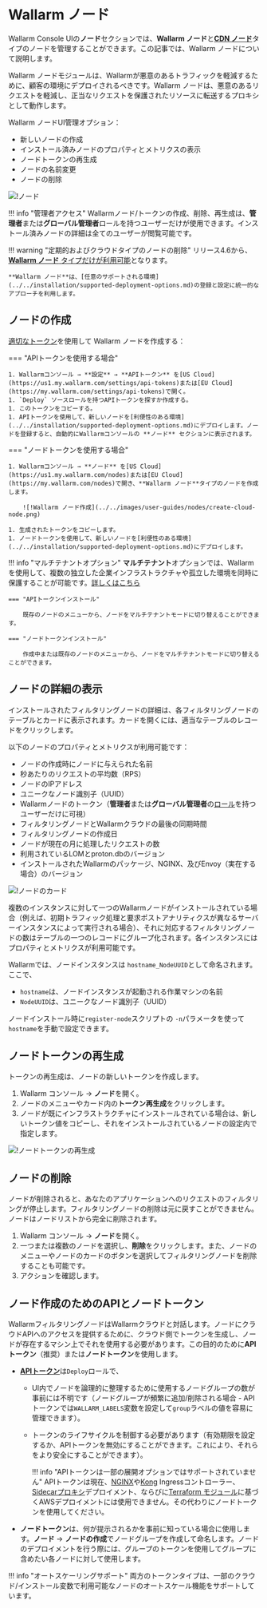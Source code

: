 # Wallarm ノード

Wallarm Console UIの**ノード**セクションでは、**Wallarm ノード**と[**CDN ノード**](cdn-node.md)タイプのノードを管理することができます。この記事では、Wallarm ノードについて説明します。

Wallarm ノードモジュールは、Wallarmが悪意のあるトラフィックを軽減するために、顧客の環境にデプロイされるべきです。Wallarm ノードは、悪意のあるリクエストを軽減し、正当なリクエストを保護されたリソースに転送するプロキシとして動作します。

Wallarm ノードUI管理オプション：

* 新しいノードの作成
* インストール済みノードのプロパティとメトリクスの表示
* ノードトークンの再生成
* ノードの名前変更
* ノードの削除
<!--* 選択したノードによって検出された攻撃の表示 (**イベント**セクションにて）-->

![!ノード](../../images/user-guides/nodes/table-nodes.png)

!!! info "管理者アクセス"
    Wallarmノード/トークンの作成、削除、再生成は、**管理者**または**グローバル管理者**ロールを持つユーザーだけが使用できます。インストール済みノードの詳細は全てのユーザーが閲覧可能です。

!!! warning "定期的およびクラウドタイプのノードの削除"
    リリース4.6から、[**Wallarm ノード** タイプだけが利用可能](../../updating-migrating/what-is-new.md#removal-of-the-email-password-based-node-registration)となります。

    **Wallarm ノード**は、[任意のサポートされる環境](../../installation/supported-deployment-options.md)の登録と設定に統一的なアプローチを利用します。

## ノードの作成

[適切なトークン](#api-and-node-tokens-for-node-creation)を使用して Wallarm ノードを作成する：

=== "APIトークンを使用する場合"

    1. Wallarmコンソール → **設定** → **APIトークン** を[US Cloud](https://us1.my.wallarm.com/settings/api-tokens)または[EU Cloud](https://my.wallarm.com/settings/api-tokens)で開く。
    1. `Deploy` ソースロールを持つAPIトークンを探すか作成する。
    1. このトークンをコピーする。
    1. APIトークンを使用して、新しいノードを[利便性のある環境](../../installation/supported-deployment-options.md)にデプロイします。ノードを登録すると、自動的にWallarmコンソールの **ノード** セクションに表示されます。

=== "ノードトークンを使用する場合"

    1. Wallarmコンソール → **ノード** を[US Cloud](https://us1.my.wallarm.com/nodes)または[EU Cloud](https://my.wallarm.com/nodes)で開き、**Wallarm ノード**タイプのノードを作成します。
   
        ![!Wallarm ノード作成](../../images/user-guides/nodes/create-cloud-node.png)
    
    1. 生成されたトークンをコピーします。
    1. ノードトークンを使用して、新しいノードを[利便性のある環境](../../installation/supported-deployment-options.md)にデプロイします。

!!! info "マルチテナントオプション"
    **マルチテナント**オプションでは、Wallarmを使用して、複数の独立した企業インフラストラクチャや孤立した環境を同時に保護することが可能です。[詳しくはこちら](../../installation/multi-tenant/overview.md)

    === "APIトークンインストール"

        既存のノードのメニューから、ノードをマルチテナントモードに切り替えることができます。

    === "ノードトークンインストール"
    
        作成中または既存のノードのメニューから、ノードをマルチテナントモードに切り替えることができます。

## ノードの詳細の表示

インストールされたフィルタリングノードの詳細は、各フィルタリングノードのテーブルとカードに表示されます。カードを開くには、適当なテーブルのレコードをクリックします。

以下のノードのプロパティとメトリクスが利用可能です：

* ノードの作成時にノードに与えられた名前
* 秒あたりのリクエストの平均数（RPS）
* ノードのIPアドレス
* ユニークなノード識別子（UUID）
* Wallarmノードのトークン（**管理者**または**グローバル管理者**の[ロール](../settings/users.md)を持つユーザーだけに可視）
* フィルタリングノードとWallarmクラウドの最後の同期時間
* フィルタリングノードの作成日
* ノードが現在の月に処理したリクエストの数
* 利用されているLOMとproton.dbのバージョン
* インストールされたWallarmのパッケージ、NGINX、及びEnvoy（実在する場合）のバージョン

![!ノードのカード](../../images/user-guides/nodes/view-wallarm-node.png)

複数のインスタンスに対して一つのWallarmノードがインストールされている場合（例えば、初期トラフィック処理と要求ポストアナリティクスが異なるサーバーインスタンスによって実行される場合）、それに対応するフィルタリングノードの数はテーブルの一つのレコードにグループ化されます。各インスタンスにはプロパティとメトリクスが利用可能です。

Wallarmでは、ノードインスタンスは `hostname_NodeUUID`として命名されます。ここで、

* `hostname`は、ノードインスタンスが起動される作業マシンの名前
* `NodeUUID`は、ユニークなノード識別子（UUID）

ノードインストール時に`register-node`スクリプトの `-n`パラメータを使って`hostname`を手動で設定できます。

## ノードトークンの再生成

トークンの再生成は、ノードの新しいトークンを作成します。

1. Wallarm コンソール → **ノード**を開く。
2. ノードのメニューやカード内の**トークン再生成**をクリックします。
3. ノードが既にインフラストラクチャにインストールされている場合は、新しいトークン値をコピーし、それをインストールされているノードの設定内で指定します。

![!ノードトークンの再生成](../../images/user-guides/nodes/generate-new-token.png)

## ノードの削除

ノードが削除されると、あなたのアプリケーションへのリクエストのフィルタリングが停止します。フィルタリングノードの削除は元に戻すことができません。ノードはノードリストから完全に削除されます。

1. Wallarm コンソール → **ノード**を開く。
1. 一つまたは複数のノードを選択し、**削除**をクリックします。また、ノードのメニューやノードのカードのボタンを選択してフィルタリングノードを削除することも可能です。
1. アクションを確認します。

## ノード作成のためのAPIとノードトークン

WallarmフィルタリングノードはWallarmクラウドと対話します。ノードにクラウドAPIへのアクセスを提供するために、クラウド側でトークンを生成し、ノードが存在するマシン上でそれを使用する必要があります。この目的のために**APIトークン**（推奨）または**ノードトークン**を使用します。

* [**APIトークン**](../settings/api-tokens.md)は`Deploy`ロールで、

    * UI内でノードを論理的に整理するために使用するノードグループの数が事前には不明です（ノードグループが頻繁に追加/削除される場合 - APIトークンでは`WALLARM_LABELS`変数を設定して`group`ラベルの値を容易に管理できます）。
    * トークンのライフサイクルを制御する必要があります（有効期限を設定するか、APIトークンを無効にすることができます。これにより、それらをより安全にすることができます）。

        !!! info "APIトークンは一部の展開オプションではサポートされていません"
            APIトークンは現在、[NGINX](../../admin-en/installation-kubernetes-en.md)や[Kong](../../installation/kubernetes/kong-ingress-controller/deployment.md) Ingressコントローラー、[Sidecarプロキシ](../../installation/kubernetes/sidecar-proxy/deployment.md)デプロイメント、ならびに[Terraform モジュール](../../installation/cloud-platforms/aws/terraform-module/overview.md)に基づくAWSデプロイメントには使用できません。その代わりにノードトークンを使用してください。

* **ノードトークン**は、何が提示されるかを事前に知っている場合に使用します。**ノード** → **ノードの作成**でノードグループを作成して命名します。ノードのデプロイメントを行う際には、グループのトークンを使用してグループに含めたい各ノードに対して使用します。

!!! info "オートスケーリングサポート"
    両方のトークンタイプは、一部のクラウド/インストール変数で利用可能なノードのオートスケール機能をサポートしています。
